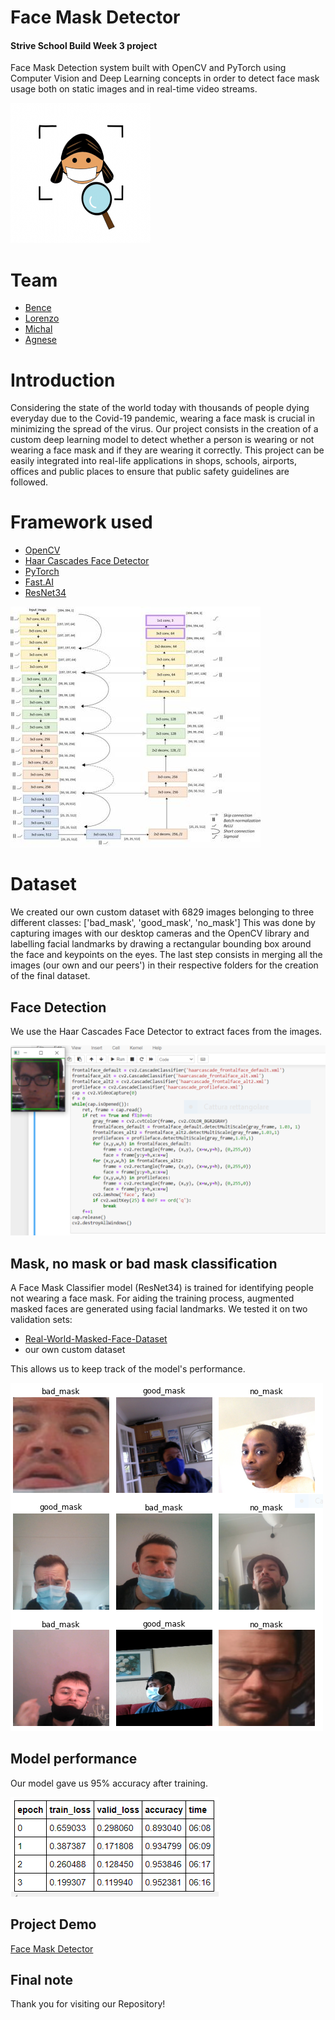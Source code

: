 
# Face Mask Detector 
#### Strive School Build Week 3 project
Face Mask Detection system built with OpenCV and PyTorch using Computer Vision and Deep Learning concepts in order to detect face mask usage both on static images and in real-time video streams.

![](small.png)


# Team
* [Bence](https://github.com/kovacsbelsen)
* [Lorenzo](https://github.com/lorenzodemiri)
* [Michal](https://github.com/MichalPodlaszuk)
* [Agnese](https://github.com/comicodex)


# Introduction
Considering the state of the world today with thousands of people dying everyday due to the Covid-19 pandemic, wearing a face mask is crucial in minimizing the spread of the virus. Our project consists in the creation of a custom deep learning model to detect whether a person is wearing or not wearing a face mask and if they are wearing it correctly. This project can be easily integrated into real-life applications in shops, schools, airports, offices and public places to ensure that public safety guidelines are followed.


# Framework used
* [OpenCV](https://opencv.org)
* [Haar Cascades Face Detector](https://github.com/opencv/opencv/tree/master/data/haarcascades)
* [PyTorch](https://pytorch.org)
* [Fast.AI](https://docs.fast.ai)
* [ResNet34](https://https://pytorch.org/hub/pytorch_vision_resnet/)

![](resnet_small.jpg)


# Dataset
We created our own custom dataset with 6829 images belonging to three different classes:  ['bad_mask', 'good_mask', 'no_mask'] 
This was done by capturing images with our desktop cameras and the OpenCV library and labelling facial landmarks by drawing a rectangular bounding box around the face and keypoints on the eyes. The last step consists in merging all the images (our own and our peers') in their respective folders for the creation of the final dataset.


## Face Detection
We use the Haar Cascades Face Detector to extract faces from the images.

![](faceextraction.PNG)


## Mask, no mask or bad mask classification
A Face Mask Classifier model (ResNet34) is trained for identifying people not wearing a face mask. For aiding the training process, augmented masked faces are generated using facial landmarks. We tested it on two validation sets:

* [Real-World-Masked-Face-Dataset](https://github.com/X-zhangyang/Real-World-Masked-Face-Dataset)
* our own custom dataset

This allows us to keep track of the model's performance. 

![](classification.PNG)


## Model performance
Our model gave us 95% accuracy after training.

![](accuracy.PNG)


## Project Demo
[Face Mask Detector](https://drive.google.com/file/d/1h1-cLRCltDYIkGdMwj1TToPM6Fnqy6jP/view)


## Final note
Thank you for visiting our Repository!

